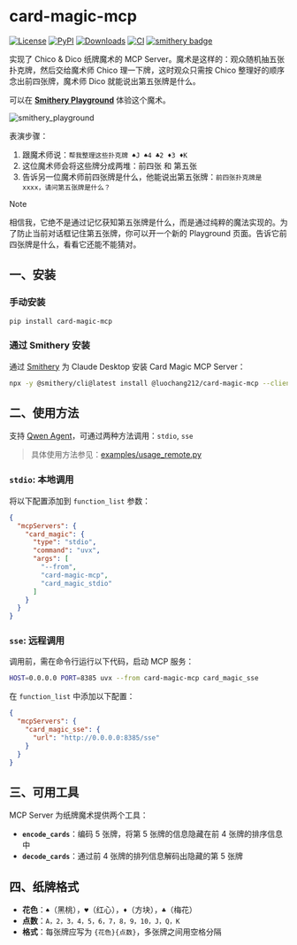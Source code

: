 # card-magic-mcp

[![License](https://img.shields.io/github/license/luochang212/card-magic-mcp)](https://github.com/luochang212/card-magic-mcp)
[![PyPI](https://img.shields.io/pypi/v/card-magic-mcp.svg?logo=python)](https://pypi.python.org/pypi/card-magic-mcp)
[![Downloads](https://static.pepy.tech/personalized-badge/card-magic-mcp?period=total&units=international_system&left_color=grey&right_color=green&left_text=Downloads)](https://pepy.tech/project/card-magic-mcp)
[![CI](https://github.com/luochang212/card-magic-mcp/workflows/CI/badge.svg)](https://github.com/luochang212/card-magic-mcp/actions?query=workflow:CI)
[![smithery badge](https://smithery.ai/badge/@luochang212/card-magic-mcp)](https://smithery.ai/server/@luochang212/card-magic-mcp)

实现了 Chico & Dico 纸牌魔术的 MCP Server。魔术是这样的：观众随机抽五张扑克牌，然后交给魔术师 Chico 理一下牌，这时观众只需按 Chico 整理好的顺序念出前四张牌，魔术师 Dico 就能说出第五张牌是什么。

可以在 [**Smithery Playground**](https://smithery.ai/playground?prompt=connect%20to%20%40luochang212%2Fcard-magic-mcp) 体验这个魔术。

![smithery_playground](/img/smithery_playground.png)

表演步骤：

1. 跟魔术师说：`帮我整理这些扑克牌 ♠J ♠4 ♣2 ♦3 ♦K`
2. 这位魔术师会将这些牌分成两堆：前四张 和 第五张
3. 告诉另一位魔术师前四张牌是什么，他能说出第五张牌：`前四张扑克牌是 xxxx，请问第五张牌是什么？`

> [!NOTE]
> 相信我，它绝不是通过记忆获知第五张牌是什么，而是通过纯粹的魔法实现的。为了防止当前对话框记住第五张牌，你可以开一个新的 Playground 页面。告诉它前四张牌是什么，看看它还能不能猜对。

## 一、安装

### 手动安装

```bash
pip install card-magic-mcp
```

### 通过 Smithery 安装

通过 [Smithery](https://smithery.ai/server/@luochang212/card-magic-mcp) 为 Claude Desktop 安装 Card Magic MCP Server：

```bash
npx -y @smithery/cli@latest install @luochang212/card-magic-mcp --client claude
```

## 二、使用方法

支持 [Qwen Agent](https://github.com/QwenLM/Qwen-Agent)，可通过两种方法调用：`stdio`, `sse`

> 具体使用方法参见：[examples/usage_remote.py](../examples/usage_remote.py)

### `stdio`: 本地调用

将以下配置添加到 `function_list` 参数：

```json
{
  "mcpServers": {
    "card_magic": {
      "type": "stdio",
      "command": "uvx",
      "args": [
        "--from",
        "card-magic-mcp",
        "card_magic_stdio"
      ]
    }
  }
}
```

### `sse`: 远程调用

调用前，需在命令行运行以下代码，启动 MCP 服务：

```bash
HOST=0.0.0.0 PORT=8385 uvx --from card-magic-mcp card_magic_sse
```

在 `function_list` 中添加以下配置：

```json
{
  "mcpServers": {
    "card_magic_sse": {
      "url": "http://0.0.0.0:8385/sse"
    }
  }
}
```

## 三、可用工具

MCP Server 为纸牌魔术提供两个工具：

- **`encode_cards`**：编码 5 张牌，将第 5 张牌的信息隐藏在前 4 张牌的排序信息中
- **`decode_cards`**：通过前 4 张牌的排列信息解码出隐藏的第 5 张牌

## 四、纸牌格式

- **花色**：`♠`（黑桃），`♥`（红心），`♦`（方块），`♣`（梅花）
- **点数**：`A，2，3，4，5，6，7，8，9，10，J，Q，K`
- **格式**：每张牌应写为 `{花色}{点数}`，多张牌之间用空格分隔
